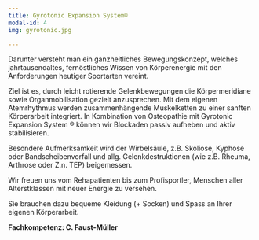 ```yaml
---
title: Gyrotonic Expansion System®
modal-id: 4
img: gyrotonic.jpg

---
```


Darunter versteht man ein ganzheitliches Bewegungskonzept, welches jahrtausendaltes, fernöstliches Wissen von Körperenergie mit den Anforderungen heutiger Sportarten vereint.

Ziel ist es, durch leicht rotierende Gelenkbewegungen die Körpermeridiane sowie Organmobilisation gezielt anzusprechen. Mit dem eigenen Atemrhythmus werden zusammenhängende Muskelketten zu einer sanften Körperarbeit integriert. In Kombination von Osteopathie mit Gyrotonic Expansion System ® können wir Blockaden passiv aufheben und aktiv stabilisieren.

Besondere Aufmerksamkeit wird der Wirbelsäule, z.B. Skoliose, Kyphose oder Bandscheibenvorfall und allg. Gelenkdestruktionen (wie z.B. Rheuma, Arthrose oder Z.n. TEP) beigemessen.

Wir freuen uns vom Rehapatienten bis zum Profisportler, Menschen aller Alterstklassen mit neuer Energie zu versehen.

Sie brauchen dazu bequeme Kleidung (+ Socken) und Spass an Ihrer eigenen Körperarbeit.

**Fachkompetenz: C. Faust-Müller**
